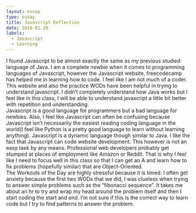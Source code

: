 ```yaml
---
layout: essay
type: essay
title: Javascript Reflection
date: 2018-01-20
labels:
  - Javascript
  - Learning
---
```

I found Javascript to be almost exactly the same as my previous studied language of Java.  I am a complete newbie when it comes to programming languages of Javascript, however the Javascript website, freecodecamp has helped me in learning how to code.  I feel like I am not much of a coder.  This website and also the practice WODs have been helpful in trying to understand javascript.  I didn’t completely understand how Java works but I feel like in this class, I will be able to understand javascript a little bit better with repetition and understanding.  
	Javascript is a good language for programmers but a bad language for newbies.  Also, I feel like Javascript can often be confusing because Javascript isn’t necessarily the easiest reading coding language in the world(I feel like Python is a pretty good language to learn without learning anything).  Javascript is a dynamic language though similar to Java.  I like the fact that Javascript can code website development.  This however is not an easy task by any means.  Professional web developers probably get stumped at places of employment like Amazon or Reddit.  That is why I feel like I need to focus well in this class so that I can get an A and learn how to fix problems (hopefully similar) that are Object-Oriented.  
	The Workouts of the Day are highly stressful because it is timed.  I often get anxiety because the first two WODs that we did, I was clueless when trying to answer simple problems such as the “fibonacci sequence”.  It takes me about an hr to try and wrap my head around the problem itself and then I start coding the start and end.  I’m not sure if this is the correct way to learn code but I try to find patterns to answer the problem.
